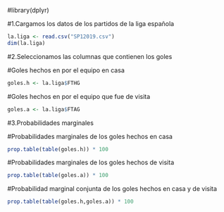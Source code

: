 #library(dplyr)

#1.Cargamos los datos de los partidos de la liga española
```R
la.liga <- read.csv("SP12019.csv")
dim(la.liga)
```
#2.Seleccionamos las columnas que contienen los goles 

#Goles hechos en por el equipo en casa
```R
goles.h <- la.liga$FTHG 
```
#Goles hechos en por el equipo que fue de visita
```R
goles.a <- la.liga$FTAG
```
#3.Probabilidades marginales

#Probabilidades marginales de los goles hechos en casa
```R
prop.table(table(goles.h)) * 100
```
#Probabilidades marginales de los goles hechos de visita
```R
prop.table(table(goles.a)) * 100
```
#Probabilidad marginal conjunta de los goles hechos en casa y de visita
```R
prop.table(table(goles.h,goles.a)) * 100
```
